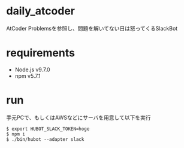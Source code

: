 # daily_atcoder
AtCoder Problemsを参照し、問題を解いてない日は怒ってくるSlackBot

# requirements
- Node.js v9.7.0
- npm v5.7.1

# run
手元PCで、もしくはAWSなどにサーバを用意して以下を実行
```
$ export HUBOT_SLACK_TOKEN=hoge
$ npm i
$ ./bin/hubot --adapter slack
```

